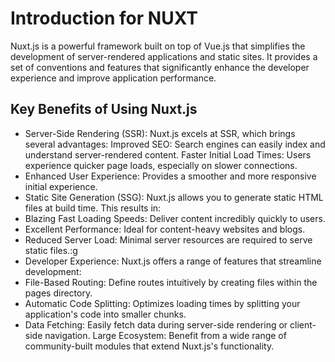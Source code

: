 # Introduction for NUXT

Nuxt.js is a powerful framework built on top of Vue.js that simplifies the development of server-rendered applications and static sites. It provides a set of conventions and features that significantly enhance the developer experience and improve application performance.

## Key Benefits of Using Nuxt.js

* Server-Side Rendering (SSR): Nuxt.js excels at SSR, which brings several advantages:
Improved SEO: Search engines can easily index and understand server-rendered content.
Faster Initial Load Times: Users experience quicker page loads, especially on slower connections.
* Enhanced User Experience: Provides a smoother and more responsive initial experience.
* Static Site Generation (SSG): Nuxt.js allows you to generate static HTML files at build time. This results in:
* Blazing Fast Loading Speeds: Deliver content incredibly quickly to users.
* Excellent Performance: Ideal for content-heavy websites and blogs.
* Reduced Server Load: Minimal server resources are required to serve static files.:g
* Developer Experience: Nuxt.js offers a range of features that streamline development:
* File-Based Routing: Define routes intuitively by creating files within the pages directory.
* Automatic Code Splitting: Optimizes loading times by splitting your application's code into smaller chunks.
* Data Fetching: Easily fetch data during server-side rendering or client-side navigation.
Large Ecosystem: Benefit from a wide range of community-built modules that extend Nuxt.js's functionality.
